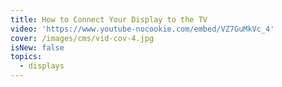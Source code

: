 ```yaml
---
title: How to Connect Your Display to the TV
video: 'https://www.youtube-nocookie.com/embed/VZ7GuMkVc_4'
cover: /images/cms/vid-cov-4.jpg
isNew: false
topics:
  - displays
---
```

